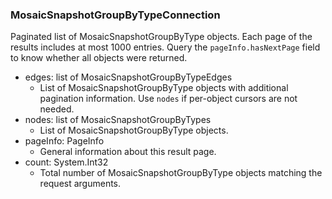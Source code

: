 ### MosaicSnapshotGroupByTypeConnection
Paginated list of MosaicSnapshotGroupByType objects. Each page of the results includes at most 1000 entries. Query the `pageInfo.hasNextPage` field to know whether all objects were returned.

- edges: list of MosaicSnapshotGroupByTypeEdges
  - List of MosaicSnapshotGroupByType objects with additional pagination information. Use `nodes` if per-object cursors are not needed.
- nodes: list of MosaicSnapshotGroupByTypes
  - List of MosaicSnapshotGroupByType objects.
- pageInfo: PageInfo
  - General information about this result page.
- count: System.Int32
  - Total number of MosaicSnapshotGroupByType objects matching the request arguments.
